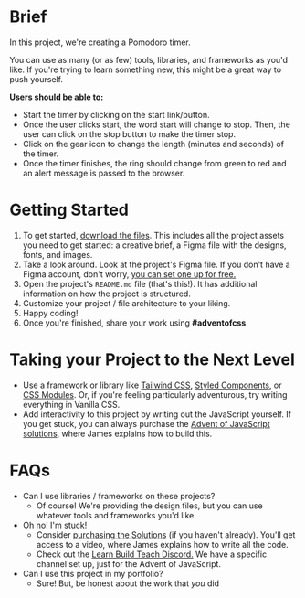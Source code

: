 # Brief

In this project, we're creating a Pomodoro timer.

You can use as many (or as few) tools, libraries, and frameworks as you'd like. If you're trying to learn something new, this might be a great way to push yourself.

**Users should be able to:**

- Start the timer by clicking on the start link/button.
- Once the user clicks start, the word start will change to stop. Then, the user can click on the stop button to make the timer stop.
- Click on the gear icon to change the length (minutes and seconds) of the timer.
- Once the timer finishes, the ring should change from green to red and an alert message is passed to the browser.

# Getting Started

1. To get started, [download the files](https://drive.google.com/drive/folders/1aWwdyu8hoZ-WcAV4UJZNmtEP_pND8929?usp=sharing). This includes all the project assets you need to get started: a creative brief, a Figma file with the designs, fonts, and images.
2. Take a look around. Look at the project's Figma file. If you don't have a Figma account, don't worry, [you can set one up for free.](http://figma.com)
3. Open the project's `README.md` file (that's this!). It has additional information on how the project is structured.
4. Customize your project / file architecture to your liking.
5. Happy coding!
6. Once you're finished, share your work using **#adventofcss**

# Taking your Project to the Next Level

- Use a framework or library like [Tailwind CSS](https://tailwindcss.com/), [Styled Components](https://styled-components.com/), or [CSS Modules](https://github.com/css-modules/css-modules). Or, if you're feeling particularly adventurous, try writing everything in Vanilla CSS.
- Add interactivity to this project by writing out the JavaScript yourself. If you get stuck, you can always purchase the [Advent of JavaScript solutions](http://adventofjs.com), where James explains how to build this.

# FAQs

- Can I use libraries / frameworks on these projects?
  - Of course! We're providing the design files, but you can use whatever tools and frameworks you'd like.
- Oh no! I'm stuck!
  - Consider [purchasing the Solutions](http://adventofcss.com) (if you haven't already). You'll get access to a video, where James explains how to write all the code.
  - Check out the [Learn Build Teach Discord.](http://learnbuidteach.com) We have a specific channel set up, just for the Advent of JavaScript.
- Can I use this project in my portfolio?
  - Sure! But, be honest about the work that _you_ did
